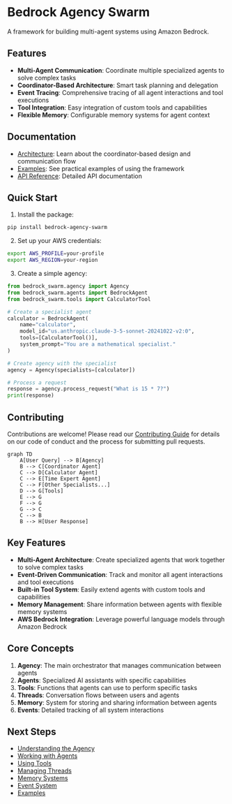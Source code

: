# Bedrock Agency Swarm

A framework for building multi-agent systems using Amazon Bedrock.

## Features

- **Multi-Agent Communication**: Coordinate multiple specialized agents to solve complex tasks
- **Coordinator-Based Architecture**: Smart task planning and delegation
- **Event Tracing**: Comprehensive tracing of all agent interactions and tool executions
- **Tool Integration**: Easy integration of custom tools and capabilities
- **Flexible Memory**: Configurable memory systems for agent context

## Documentation

- [Architecture](concepts/architecture.md): Learn about the coordinator-based design and communication flow
- [Examples](examples/index.md): See practical examples of using the framework
- [API Reference](api/index.md): Detailed API documentation

## Quick Start

1. Install the package:
```bash
pip install bedrock-agency-swarm
```

2. Set up your AWS credentials:
```bash
export AWS_PROFILE=your-profile
export AWS_REGION=your-region
```

3. Create a simple agency:
```python
from bedrock_swarm.agency import Agency
from bedrock_swarm.agents import BedrockAgent
from bedrock_swarm.tools import CalculatorTool

# Create a specialist agent
calculator = BedrockAgent(
    name="calculator",
    model_id="us.anthropic.claude-3-5-sonnet-20241022-v2:0",
    tools=[CalculatorTool()],
    system_prompt="You are a mathematical specialist."
)

# Create agency with the specialist
agency = Agency(specialists=[calculator])

# Process a request
response = agency.process_request("What is 15 * 7?")
print(response)
```

## Contributing

Contributions are welcome! Please read our [Contributing Guide](contributing.md) for details on our code of conduct and the process for submitting pull requests.

```mermaid
graph TD
    A[User Query] --> B[Agency]
    B --> C[Coordinator Agent]
    C --> D[Calculator Agent]
    C --> E[Time Expert Agent]
    C --> F[Other Specialists...]
    D --> G[Tools]
    E --> G
    F --> G
    G --> C
    C --> B
    B --> H[User Response]
```

## Key Features

- **Multi-Agent Architecture**: Create specialized agents that work together to solve complex tasks
- **Event-Driven Communication**: Track and monitor all agent interactions and tool executions
- **Built-in Tool System**: Easily extend agents with custom tools and capabilities
- **Memory Management**: Share information between agents with flexible memory systems
- **AWS Bedrock Integration**: Leverage powerful language models through Amazon Bedrock

## Core Concepts

1. **Agency**: The main orchestrator that manages communication between agents
2. **Agents**: Specialized AI assistants with specific capabilities
3. **Tools**: Functions that agents can use to perform specific tasks
4. **Threads**: Conversation flows between users and agents
5. **Memory**: System for storing and sharing information between agents
6. **Events**: Detailed tracking of all system interactions

## Next Steps

- [Understanding the Agency](concepts/agency.md)
- [Working with Agents](concepts/agents.md)
- [Using Tools](concepts/tools.md)
- [Managing Threads](concepts/threads.md)
- [Memory Systems](concepts/memory.md)
- [Event System](concepts/events.md)
- [Examples](examples/index.md)
